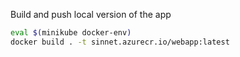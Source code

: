 Build and push local version of the app

```bash
eval $(minikube docker-env)
docker build . -t sinnet.azurecr.io/webapp:latest
```
